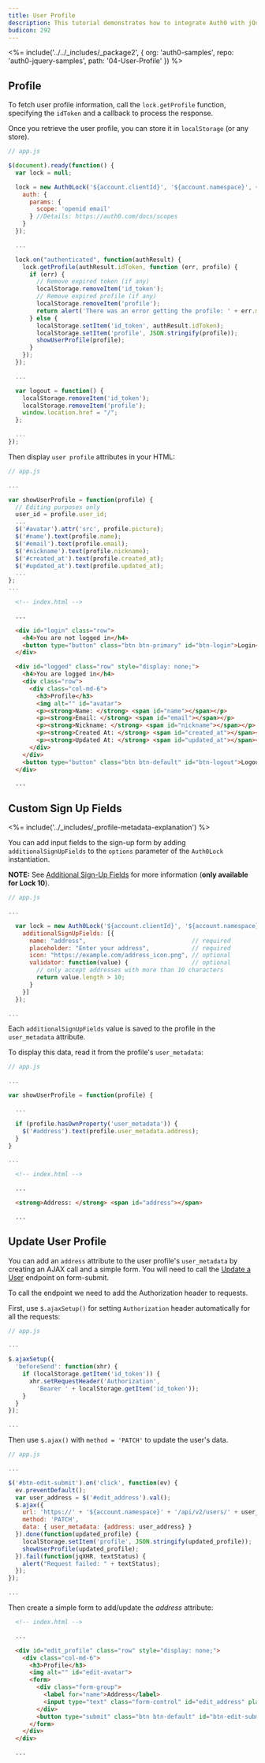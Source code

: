 ```yaml
---
title: User Profile
description: This tutorial demonstrates how to integrate Auth0 with jQuery to authenticate and fetch/show/update profile information.
budicon: 292
---
```


<%= include('../../_includes/_package2', {
  org: 'auth0-samples',
  repo: 'auth0-jquery-samples',
  path: '04-User-Profile'
}) %>

## Profile

To fetch user profile information, call the `lock.getProfile` function, specifying the `idToken` and a callback to process the response.

Once you retrieve the user profile, you can store it in `localStorage` (or any store).

```javascript
// app.js

$(document).ready(function() {
  var lock = null;

  lock = new Auth0Lock('${account.clientId}', '${account.namespace}', {
    auth: {
      params: {
        scope: 'openid email'
      } //Details: https://auth0.com/docs/scopes
    }
  });

  ...

  lock.on("authenticated", function(authResult) {
    lock.getProfile(authResult.idToken, function (err, profile) {
      if (err) {
        // Remove expired token (if any)
        localStorage.removeItem('id_token');
        // Remove expired profile (if any)
        localStorage.removeItem('profile');
        return alert('There was an error getting the profile: ' + err.message);
      } else {
        localStorage.setItem('id_token', authResult.idToken);
        localStorage.setItem('profile', JSON.stringify(profile));
        showUserProfile(profile);
      }
    });
  });

  ...

  var logout = function() {
    localStorage.removeItem('id_token');
    localStorage.removeItem('profile');
    window.location.href = "/";
  };

  ...
});
```

Then display `user profile` attributes in your HTML:

```javascript
// app.js

...

var showUserProfile = function(profile) {
  // Editing purposes only
  user_id = profile.user_id;
  ...
  $('#avatar').attr('src', profile.picture);
  $('#name').text(profile.name);
  $('#email').text(profile.email);
  $('#nickname').text(profile.nickname);
  $('#created_at').text(profile.created_at);
  $('#updated_at').text(profile.updated_at);
  ...
};
...
```

```html
  <!-- index.html -->

  ...

  <div id="login" class="row">
    <h4>You are not logged in</h4>
    <button type="button" class="btn btn-primary" id="btn-login">Login</button>
  </div>

  <div id="logged" class="row" style="display: none;">
    <h4>You are logged in</h4>
    <div class="row">
      <div class="col-md-6">
        <h3>Profile</h3>
        <img alt="" id="avatar">
        <p><strong>Name: </strong> <span id="name"></span></p>
        <p><strong>Email: </strong> <span id="email"></span></p>
        <p><strong>Nickname: </strong> <span id="nickname"></span></p>
        <p><strong>Created At: </strong> <span id="created_at"></span></p>
        <p><strong>Updated At: </strong> <span id="updated_at"></span></p>
      </div>
    </div>
    <button type="button" class="btn btn-default" id="btn-logout">Logout</button>
  </div>

  ...
```

## Custom Sign Up Fields

<%= include('../_includes/_profile-metadata-explanation') %>

You can add input fields to the sign-up form by adding `additionalSignUpFields` to the `options` parameter of the `Auth0Lock` instantiation.

**NOTE:** See [Additional Sign-Up Fields](/libraries/lock/v10/customization#additionalsignupfields-array-) for more information (**only available for Lock 10**).

```javascript
// app.js

...

  var lock = new Auth0Lock('${account.clientId}', '${account.namespace}', {
    additionalSignUpFields: [{
      name: "address",                              // required
      placeholder: "Enter your address",            // required
      icon: "https://example.com/address_icon.png", // optional
      validator: function(value) {                  // optional
        // only accept addresses with more than 10 characters
        return value.length > 10;
      }
    }]
  });

...
```

Each `additionalSignUpFields` value is saved to the profile in the `user_metadata` attribute.

To display this data, read it from the profile's `user_metadata`:

```javascript
// app.js

...

var showUserProfile = function(profile) {

  ...

  if (profile.hasOwnProperty('user_metadata')) {
    $('#address').text(profile.user_metadata.address);
  }
}

...
```

```html
  <!-- index.html -->

  ...

  <strong>Address: </strong> <span id="address"></span>

  ...
```

## Update User Profile

You can add an `address` attribute to the user profile's `user_metadata` by creating an AJAX call and a simple form. You will need to call the [Update a User](/api/management/v2#!/Users/patch_users_by_id) endpoint on form-submit.

To call the endpoint we need to add the Authorization header to requests.

First, use `$.ajaxSetup()` for setting `Authorization` header automatically for all the requests:

```javascript
// app.js

...

$.ajaxSetup({
  'beforeSend': function(xhr) {
    if (localStorage.getItem('id_token')) {
      xhr.setRequestHeader('Authorization',
        'Bearer ' + localStorage.getItem('id_token'));
    }
  }
});

...
```

Then use `$.ajax()` with `method = 'PATCH'` to update the user's data.

```javascript
// app.js

...

$('#btn-edit-submit').on('click', function(ev) {
  ev.preventDefault();
  var user_address = $('#edit_address').val();
  $.ajax({
    url: 'https://' + '${account.namespace}' + '/api/v2/users/' + user_id,
    method: 'PATCH',
    data: { user_metadata: {address: user_address} }
  }).done(function(updated_profile) {
    localStorage.setItem('profile', JSON.stringify(updated_profile));
    showUserProfile(updated_profile);
  }).fail(function(jqXHR, textStatus) {
    alert("Request failed: " + textStatus);
  });
});

...
```

Then create a simple form to add/update the *address* attribute:

```html
  <!-- index.html -->

  ...

  <div id="edit_profile" class="row" style="display: none;">
    <div class="col-md-6">
      <h3>Profile</h3>
      <img alt="" id="edit-avatar">
      <form>
        <div class="form-group">
          <label for="name">Address</label>
          <input type="text" class="form-control" id="edit_address" placeholder="Enter address">
        </div>
        <button type="submit" class="btn btn-default" id="btn-edit-submit">Submit</button>
      </form>
    </div>
  </div>

  ...
```
